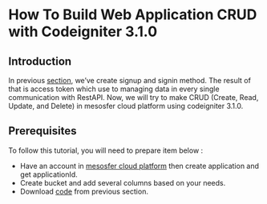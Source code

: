 # How To Build Web Application CRUD with Codeigniter 3.1.0

## Introduction
In previous [section], we’ve create signup and signin method. The result of that is access token which use to managing data in every single communication with RestAPI. Now, we will try to make CRUD (Create, Read, Update, and Delete) in mesosfer cloud platform using codeigniter 3.1.0.

## Prerequisites
To follow this tutorial, you will need to prepare item below :
* Have an account in [mesosfer cloud platform] then create application and get applicationId.
* Create bucket and add several columns based on your needs.
* Download [code] from previous section.

[mesosfer cloud platform]:https://cloud.mesosfer.com
[section]:https://mesosfer.com/community/build-web-application-login-codeigniter-3-1-0.html
[code]:https://github.com/mesosfer/web-login-codeigniter-3.10